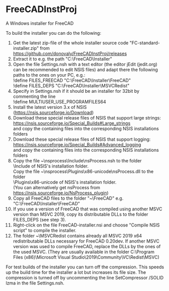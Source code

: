 # FreeCADInstProj
A Windows installer for FreeCAD

To build the installer you can do the following:
1. Get the latest zip-file of the whole installer source code "FC-standard-installer.zip"
   from https://github.com/donovaly/FreeCADInstProj/releases
2. Extract it to e.g. the path "C:\FreeCAD\Installer"
3. Open the file Settings.nsh with a text editor
   (the editor jEdit (jedit.org) can be recommended to edit NSIS files)
   and adapt there the following paths to the ones on your PC, e.g.:</br>
   !define FILES_FREECAD "C:\FreeCAD\Installer\FreeCAD"</br>
   !define FILES_DEPS "C:\FreeCAD\Installer\MSVCRedist"
4. Specify in Settings.nsh if it should be an installer for 32bit by commenting the line </br>
  !define MULTIUSER_USE_PROGRAMFILES64
5. Install the latest version 3.x of NSIS (https://nsis.sourceforge.io/Download)
6. Download these special release files of NSIS that support large strings:</br>
   https://nsis.sourceforge.io/Special_Builds#Large_strings</br>
   and copy the containing files into the corresponding NSIS installations folders
7. Download these special release files of NSIS that support logging:</br>
   https://nsis.sourceforge.io/Special_Builds#Advanced_logging</br>
   and copy the containing files into the corresponding NSIS installations folders
8. Copy the file ~\nsprocess\Include\nsProcess.nsh to the folder</br>
   \Include of NSIS's installation folder.</br>
   Copy the file ~\nsprocess\Plugins\x86-unicode\nsProcess.dll to the folder</br>
   \Plugins\x86-unicode of NSIS's installation folder.</br>
   (You can alternatively get nsProcess from https://nsis.sourceforge.io/NsProcess_plugin)
9. Copy all FreeCAD files to the folder "~\FreeCAD"
   e.g. "C:\FreeCAD\Installer\FreeCAD"
10. If you use a version of FreeCAD that was compiled using another MSVC version than MSVC 2019,
   copy its distributable DLLs to the folder FILES_DEPS (see step 3).
11. Right-click on the file FreeCAD-installer.nsi and choose "Compile NSIS script"
   to compile the installer.
12. The folder ~\MSVCRedist contains already all MSVC 2019 x64 redistributable DLLs necessary
   for FreeCAD 0.20dev. If another MSVC version was used to compile FreeCAD, replace the DLLs by
   the ones of the used MSVC. (They are usually available in the folder
   C:\Program Files (x86)\Microsoft Visual Studio\2019\Community\VC\Redist\MSVC)

For test builds of the installer you can turn off the compression. This speeds up
the build time for the installer a lot but increases its file size. The compression
is turned off by uncommenting the line
SetCompressor /SOLID lzma
in the file Settings.nsh.
